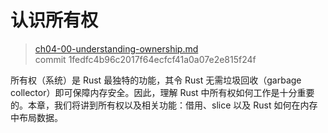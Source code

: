 # 认识所有权

> [ch04-00-understanding-ownership.md](https://github.com/rust-lang/book/blob/master/src/ch04-00-understanding-ownership.md)
> <br>
> commit 1fedfc4b96c2017f64ecfcf41a0a07e2e815f24f

所有权（系统）是 Rust 最独特的功能，其令 Rust 无需垃圾回收（garbage collector）即可保障内存安全。因此，理解 Rust 中所有权如何工作是十分重要的。本章，我们将讲到所有权以及相关功能：借用、slice 以及 Rust 如何在内存中布局数据。
